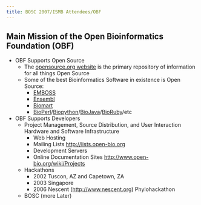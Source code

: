 ```yaml
---
title: BOSC 2007/ISMB Attendees/OBF
---
```


Main Mission of the Open Bioinformatics Foundation (OBF)
--------------------------------------------------------

-   OBF Supports Open Source
    -   The [opensource.org website](http://www.opensource.org) is the
        primary repository of information for all things Open Source
    -   Some of the best Bioinformatics Software in existence is Open
        Source:
        -   [EMBOSS](http://emboss.sourceforge.net/)
        -   [Ensembl](http://www.ensembl.org)
        -   [Biomart](http://www.biomart.org)
        -   [BioPerl](BioPerl "wikilink")/[Biopython](Biopython "wikilink")/[BioJava](BioJava "wikilink")/[BioRuby](BioRuby "wikilink")/etc
-   OBF Supports Developers
    -   Project Management, Source Distribution, and User Interaction
        Hardware and Software Infrastructure
        -   Web Hosting
        -   Mailing Lists <http://lists.open-bio.org>
        -   Development Servers
        -   Online Documentation Sites
            <http://www.open-bio.org/wiki/Projects>
    -   Hackathons
        -   2002 Tuscon, AZ and Capetown, ZA
        -   2003 Singapore
        -   2006 Nescent (http://www.nescent.org) Phylohackathon
    -   BOSC (more Later)

